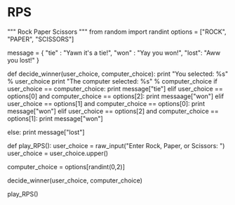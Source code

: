 # RPS
""" 
Rock Paper Scissors
"""
from random import randint
options = ["ROCK", "PAPER", "SCISSORS"]

message = {
  "tie" : "Yawn it's a tie!",
  "won" : "Yay you won!", 
  "lost": "Aww you lost!"
}

def decide_winner(user_choice, computer_choice):
  print "You selected: %s" % user_choice
  print "The computer selected: %s" % computer_choice
  if user_choice == computer_choice: print message["tie"] 
  elif user_choice == options[0] and computer_choice == options[2]: print messaage["won"]
  elif user_choice == options[1] and computer_choice == options[0]: print message["won"]
  elif user_choice == options[2] and computer_choice == options[1]: print message["won"]
 
  else: print message["lost"]

def play_RPS(): 
  user_choice = raw_input("Enter Rock, Paper, or Scissors: ")
  user_choice = user_choice.upper()

  computer_choice = options[randint(0,2)]

  decide_winner(user_choice, computer_choice)


play_RPS()
